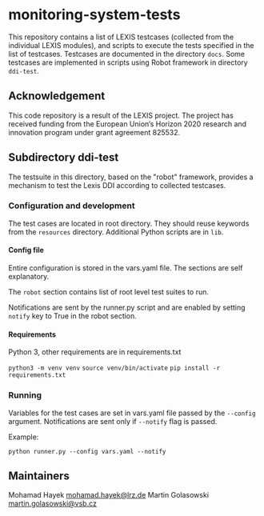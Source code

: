 # monitoring-system-tests
This repository contains a list of LEXIS testcases (collected from the individual LEXIS modules), and scripts to execute the tests specified in the list of testcases. Testcases are documented in the directory `docs`. Some testcases are implemented in scripts using Robot framework in directory `ddi-test`.

## Acknowledgement
This code repository is a result of the LEXIS project. The project has received funding from the European Union’s Horizon 2020 research and innovation program under grant agreement 825532.

## Subdirectory ddi-test
The testsuite in this directory, based on the "robot" framework, provides a mechanism to test the Lexis DDI according to collected testcases.

### Configuration and development
The test cases are located in root directory. They should reuse keywords from the `resources` directory. Additional Python scripts are in `lib`.

#### Config file
Entire configuration is stored in the vars.yaml file. The sections are self explanatory.

The `robot` section contains list of root level test suites to run.

Notifications are sent by the runner.py script and are enabled by setting `notify` key to True in the robot section.

#### Requirements
Python 3, other requirements are in requirements.txt

`python3 -m venv venv`
`source venv/bin/activate`
`pip install -r requirements.txt`

### Running
Variables for the test cases are set in vars.yaml file passed by the `--config` argument.
Notifications are sent only if `--notify` flag is passed.

Example:

`python runner.py --config vars.yaml --notify`

## Maintainers
Mohamad Hayek <mohamad.hayek@lrz.de>
Martin Golasowski <martin.golasowski@vsb.cz>
